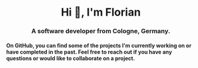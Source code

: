 <h1 align="center">Hi 👋, I'm Florian</h1>
<h3 align="center">A software developer from Cologne, Germany.</h3>
<h4>On GitHub, you can find some of the projects I'm currently working on or have completed in the past. Feel free to reach out if you have any questions or would like to collaborate on a project.</h4>
